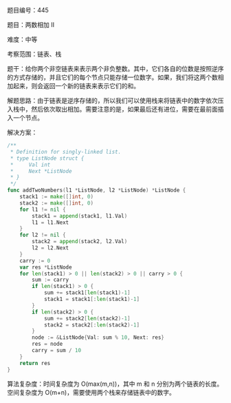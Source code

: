 题目编号：445

题目：两数相加 II

难度：中等

考察范围：链表、栈

题干：给你两个非空链表来表示两个非负整数。其中，它们各自的位数是按照逆序的方式存储的，并且它们的每个节点只能存储一位数字。如果，我们将这两个数相加起来，则会返回一个新的链表来表示它们的和。

解题思路：由于链表是逆序存储的，所以我们可以使用栈来将链表中的数字依次压入栈中，然后依次取出相加。需要注意的是，如果最后还有进位，需要在最前面插入一个节点。

解决方案：

```go
/**
 * Definition for singly-linked list.
 * type ListNode struct {
 *     Val int
 *     Next *ListNode
 * }
 */
func addTwoNumbers(l1 *ListNode, l2 *ListNode) *ListNode {
    stack1 := make([]int, 0)
    stack2 := make([]int, 0)
    for l1 != nil {
        stack1 = append(stack1, l1.Val)
        l1 = l1.Next
    }
    for l2 != nil {
        stack2 = append(stack2, l2.Val)
        l2 = l2.Next
    }
    carry := 0
    var res *ListNode
    for len(stack1) > 0 || len(stack2) > 0 || carry > 0 {
        sum := carry
        if len(stack1) > 0 {
            sum += stack1[len(stack1)-1]
            stack1 = stack1[:len(stack1)-1]
        }
        if len(stack2) > 0 {
            sum += stack2[len(stack2)-1]
            stack2 = stack2[:len(stack2)-1]
        }
        node := &ListNode{Val: sum % 10, Next: res}
        res = node
        carry = sum / 10
    }
    return res
}
```

算法复杂度：时间复杂度为 O(max(m,n))，其中 m 和 n 分别为两个链表的长度。空间复杂度为 O(m+n)，需要使用两个栈来存储链表中的数字。